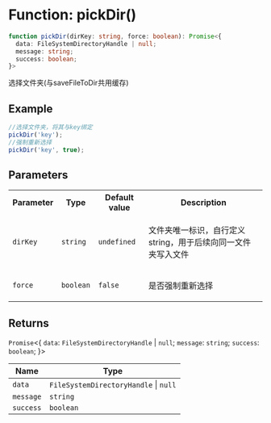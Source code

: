 # Function: pickDir()

```ts
function pickDir(dirKey: string, force: boolean): Promise<{
  data: FileSystemDirectoryHandle | null;
  message: string;
  success: boolean;
}>
```

选择文件夹(与saveFileToDir共用缓存)

## Example

```ts
//选择文件夹，将其与key绑定
pickDir('key');
//强制重新选择
pickDir('key', true);
```

## Parameters

<table>
<tr>
<th>Parameter</th>
<th>Type</th>
<th>Default value</th>
<th>Description</th>
</tr>
<tr>
<td>

`dirKey`

</td>
<td>

`string`

</td>
<td>

`undefined`

</td>
<td>

文件夹唯一标识，自行定义string，用于后续向同一文件夹写入文件

</td>
</tr>
<tr>
<td>

`force`

</td>
<td>

`boolean`

</td>
<td>

`false`

</td>
<td>

是否强制重新选择

</td>
</tr>
</table>

## Returns

`Promise`\<\{
  `data`: `FileSystemDirectoryHandle` \| `null`;
  `message`: `string`;
  `success`: `boolean`;
 \}\>

| Name | Type |
| ------ | ------ |
| `data` | `FileSystemDirectoryHandle` \| `null` |
| `message` | `string` |
| `success` | `boolean` |
